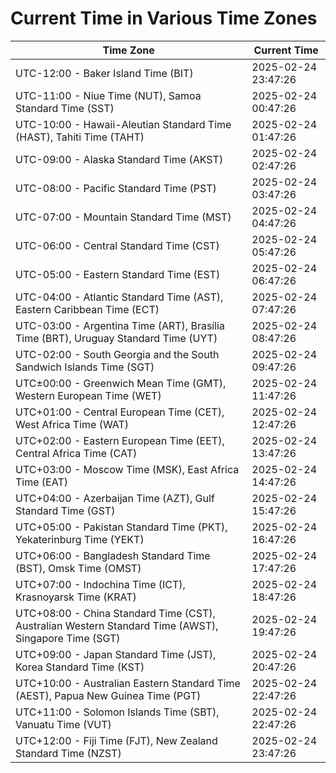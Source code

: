 # Current Time in Various Time Zones

| Time Zone | Current Time |
|-----------|--------------|
| UTC-12:00 - Baker Island Time (BIT) | 2025-02-24 23:47:26 |
| UTC-11:00 - Niue Time (NUT), Samoa Standard Time (SST) | 2025-02-24 00:47:26 |
| UTC-10:00 - Hawaii-Aleutian Standard Time (HAST), Tahiti Time (TAHT) | 2025-02-24 01:47:26 |
| UTC-09:00 - Alaska Standard Time (AKST) | 2025-02-24 02:47:26 |
| UTC-08:00 - Pacific Standard Time (PST) | 2025-02-24 03:47:26 |
| UTC-07:00 - Mountain Standard Time (MST) | 2025-02-24 04:47:26 |
| UTC-06:00 - Central Standard Time (CST) | 2025-02-24 05:47:26 |
| UTC-05:00 - Eastern Standard Time (EST) | 2025-02-24 06:47:26 |
| UTC-04:00 - Atlantic Standard Time (AST), Eastern Caribbean Time (ECT) | 2025-02-24 07:47:26 |
| UTC-03:00 - Argentina Time (ART), Brasília Time (BRT), Uruguay Standard Time (UYT) | 2025-02-24 08:47:26 |
| UTC-02:00 - South Georgia and the South Sandwich Islands Time (SGT) | 2025-02-24 09:47:26 |
| UTC±00:00 - Greenwich Mean Time (GMT), Western European Time (WET) | 2025-02-24 11:47:26 |
| UTC+01:00 - Central European Time (CET), West Africa Time (WAT) | 2025-02-24 12:47:26 |
| UTC+02:00 - Eastern European Time (EET), Central Africa Time (CAT) | 2025-02-24 13:47:26 |
| UTC+03:00 - Moscow Time (MSK), East Africa Time (EAT) | 2025-02-24 14:47:26 |
| UTC+04:00 - Azerbaijan Time (AZT), Gulf Standard Time (GST) | 2025-02-24 15:47:26 |
| UTC+05:00 - Pakistan Standard Time (PKT), Yekaterinburg Time (YEKT) | 2025-02-24 16:47:26 |
| UTC+06:00 - Bangladesh Standard Time (BST), Omsk Time (OMST) | 2025-02-24 17:47:26 |
| UTC+07:00 - Indochina Time (ICT), Krasnoyarsk Time (KRAT) | 2025-02-24 18:47:26 |
| UTC+08:00 - China Standard Time (CST), Australian Western Standard Time (AWST), Singapore Time (SGT) | 2025-02-24 19:47:26 |
| UTC+09:00 - Japan Standard Time (JST), Korea Standard Time (KST) | 2025-02-24 20:47:26 |
| UTC+10:00 - Australian Eastern Standard Time (AEST), Papua New Guinea Time (PGT) | 2025-02-24 22:47:26 |
| UTC+11:00 - Solomon Islands Time (SBT), Vanuatu Time (VUT) | 2025-02-24 22:47:26 |
| UTC+12:00 - Fiji Time (FJT), New Zealand Standard Time (NZST) | 2025-02-24 23:47:26 |
